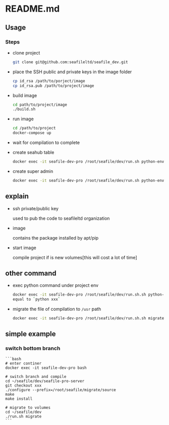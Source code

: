 # README.md

## Usage

### Steps

* clone project

    ```bash
    git clone git@github.com:seafileltd/seafile_dev.git
    ```

* place the SSH public and private keys in the image folder

    ```bash
    cp id_rsa /path/to/porject/image
    cp id_rsa.pub /path/to/project/image
    ```

* build image

    ```bash
    cd path/to/project/image
    ./build.sh
    ```

* run image

    ```bash
    cd /path/to/project
    docker-compose up
    ```

* wait for compilation to complete

* create seahub table

    ```bash
    docker exec -it seafile-dev-pro /root/seafile/dev/run.sh python-env /root/seafile/dev/seahub/manage.py syncdb
    ```

* create super admin

    ```bash
    docker exec -it seafile-dev-pro /root/seafile/dev/run.sh python-env /root/seafile/dev/seahub/manage.py createsuperuser
    ```

## explain

* ssh private/public key

    used to pub the code to seafileltd organization

* image

    contains the package installed by apt/pip

* start image

    compile project if is new volumes[this will cost a lot of time]

## other command

* exec python command under project env

    ```bash
    docker exec -it seafile-dev-pro /root/seafile/dev/run.sh.sh python-env xxx
    equal to `python xxx`
    ```

* migrate the file of compilation to `/usr` path

    ```bash
    docker exec -it seafile-dev-pro /root/seafile/dev/run.sh.sh migrate
    ```

## simple example

### switch bottom branch

    ```bash
    # enter continer
    docker exec -it seafile-dev-pro bash

    # switch branch and compile
    cd ~/seafile/dev/seafile-pro-server
    git checkout xxx
    ./configure --prefix=/root/seafile/migrate/source
    make
    make install

    # migrate to volumes
    cd ~/seafile/dev
    ./run.sh migrate
    ```
